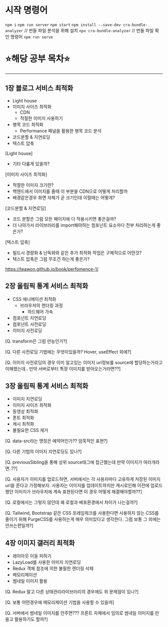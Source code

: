 # 시작 명령어

`npm i`
`npm run server`
`npm start`
`npm install --save-dev cra-bundle-analyzer` // 번들 파일 분석을 위해 설치
`npx cra-bundle-analyzer` // 번들 파일 확인 명령어
`npm run serve`

# ⭐해당 공부 목차⭐

---

## 1장 블로그 서비스 최적화

- Light house
- 이미지 사이즈 최적화
  - CDN
  - 적절한 이미지 사용하기
- 병목 코드 최적화
  - Performance 패널을 활용한 병목 코드 분석
- 코드분할 & 지연로딩
- 텍스트 압축

[Light house]

- 기타 다룰게 있을까?

[이미지 사이즈 최적화]

- 적절한 이미지 크기란?
- 백엔드에서 이미지를 줄때 이 부분을 CDN으로 어떻게 처리할까
- 배경같은경우 화면 자체가 곧 크기인데 이럴때는 어떻게?

[코드분할 & 지연로딩]

- 코드 분할은 그럼 모든 페이지에 다 적용시키면 좋은걸까?
- 더 나아가서 라이브러리를 import해야하는 컴포넌트 요소마다 전부 처리하는게 좋은가?

[텍스트 압축]

- 빌드시 경량화 & 난독화와 같은 추가 최적화 작업은 구체적으로 어떤것?
- 텍스트 압축은 그럼 무조건 하는게 좋은가?

https://teawon.github.io/book/perfomence-1/

## 2장 올림픽 통계 서비스 최적화

- CSS 애니메이션 최적화
  - 브라우저의 렌더링 과정
    - 하드웨어 가속
- 컴포넌트 지연로딩
- 컴포넌트 사전로딩
- 이미지 사전로딩

[Q. transform은 그럼 만능인가?]

[Q. 다른 사전로딩 기법에는 무엇이있을까? Hover, useEffect 외에?]

[Q. 이미지 사전로딩의 경우 이미 알고있는 이미지 url정보를 source에 할당하는거라고 이해했는데..
만약 서버로부터 특정 이미지를 받아오는거라면??]

## 3장 올림픽 통계 서비스 최적화

- 이미지 지연로딩
- 이미지 사이즈 최적화
- 동영상 최적화
- 폰트 최적화
- 캐시 최적화
- 불필요한 CSS 제거

[Q. data-src라는 명칭은 예약어인가?? 암묵적인 표현?]

[Q. 다른 기법의 이미지 지연로딩도 있나?]

[Q. previousSibling을 통해 상위 source태그에 접근했는데 만약 이미지가 여러개라면..??]

[Q. 사용자가 이미지를 업로드하면, 서버에서는 각 사용자마다 고유하게 저장된 이미지 url을 준다고 가정해보자. 사용자는 이미지를 업데이트하지만 캐시로인해 이전에 업로드했던 이미지가 브라우저에 계속 표현된다면 이 경우 어떻게 해결해야할까??]

[Q. 로컬에서는 그렇지 않던데 왜 로컬과 배포환경에서 차이가 나는걸까?]

[Q. Tailwind, Bootstrap 같은 CSS 프레임워크를 사용한다면 사용하지 않는 CSS를 줄이기 위해 PurgeCSS를 사용하는게 매우 의미있다고 생각한다.
그럼 보통 그 외에는 안쓰는편일까?]

## 4장 이미지 갤러리 최적화

- 레이아웃 이동 피하기
- LazyLoad를 사용한 이미지 지연로딩
- Redux 객체 참조에 의한 불필한 렌더링 삭제
- 메모리제이션
- 썸네일 이미지 활용

[Q. Redux 말고 다른 상태관리라이브러리의 경우에도 위 문제점이 있나?]

[Q. 보통 어떤경우에 메모리제이션 기법을 사용할 수 있을까]

[Q. 서버에서 썸네일 이미지를 안주면??? 프론트 자체에서 임의로 썸네일 이미지를 만들고 활용하기도 할까?]
